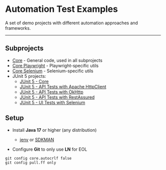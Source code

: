 # Automation Test Examples

A set of demo projects with different automation approaches and frameworks.

---

## Subprojects

- [Core](core) - General code, used in all subprojects
- [Core Playwright](core-playwright) - Playwright-specific utils
- [Core Selenium](core-selenium) - Selenium-specific utils
- JUnit 5 projects:
    - [JUnit 5 - Core](junit-core)
    - [JUnit 5 - API Tests with Apache HttpClient](junit-api-apache)
    - [JUnit 5 - API Tests with OkHttp](junit-api-okhttp)
    - [JUnit 5 - API Tests with RestAssured](junit-api-restassured)
    - [JUnit 5 - UI Tests with Selenium](junit-ui-selenium)

## Setup

- Install **Java 17** or higher (any distribution)
    - [jenv](https://github.com/jenv/jenv) or [SDKMAN](https://github.com/sdkman)

- Configure **Git** to only use **LN** for EOL
```shell
git config core.autocrlf false
git config pull.ff only
```

